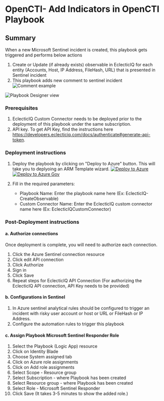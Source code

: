 # OpenCTI- Add Indicators in OpenCTI Playbook
 ## Summary
 When a new Microsoft Sentinel incident is created, this playbook gets triggered and performs below actions
 1. Create or Update (if already exists) observable in EclecticIQ for each entity (Accounts, Host, IP Address, FileHash, URL) that is presented in Sentinel incident
 2. This playbook adds new comment to sentinel incident
    ![Comment example](./images/EclecticIQ_CA_IncidentComment_DarkTheme.png)



![Playbook Designer view](./images/EclecticIQ_CA_Workflow_DarkTheme.png)<br>

### Prerequisites
1. EclecticIQ Custom Connector needs to be deployed prior to the deployment of this playbook under the same subscription.
2. API key. To get API Key, find the instructions here https://developers.eclecticiq.com/docs/authenticate#generate-api-token.

### Deployment instructions
1. Deploy the playbook by clicking on "Deploy to Azure" button. This will take you to deplyoing an ARM Template wizard.
[![Deploy to Azure](https://aka.ms/deploytoazurebutton)](https://portal.azure.com/#create/Microsoft.Template/uri/https%3A%2F%2Fraw.githubusercontent.com%2FAzure%2FAzure-Sentinel%2Fmaster%2FSolutions%EclecticIQ%2FPlaybooks%2FEclecticIQPlaybooks%2FEclecticIQ-CreateObservable%2Fazuredeploy.json)
[![Deploy to Azure Gov](https://aka.ms/deploytoazuregovbutton)](https://portal.azure.us/#create/Microsoft.Template/uri/uri/https%3A%2F%2Fraw.githubusercontent.com%2FAzure%2FAzure-Sentinel%2Fmaster%2FSolutions%EclecticIQ%2FPlaybooks%2FEclecticIQPlaybooks%2FEclecticIQ-CreateObservable%2Fazuredeploy.json)

2. Fill in the required parameters:
    * Playbook Name: Enter the playbook name here (Ex: EclecticIQ-CreateObservable)
    * Custom Connector Name: Enter the EclecticIQ custom connector name here (Ex: EclecticIQCustomConnector)

### Post-Deployment instructions
#### a. Authorize connections
Once deployment is complete, you will need to authorize each connection.
1.	Click the Azure Sentinel connection resource
2.	Click edit API connection
3.	Click Authorize
4.	Sign in
5.	Click Save
6.	Repeat steps for EclecticIQ API  Connection (For authorizing the EclecticIQ API connection, API Key needs to be provided)
#### b. Configurations in Sentinel
1. In Azure sentinel analytical rules should be configured to trigger an incident with risky user account or host or URL or FileHash or IP Address.
2. Configure the automation rules to trigger this playbook
#### c. Assign Playbook Microsoft Sentinel Responder Role
1. Select the Playbook (Logic App) resource
2. Click on Identity Blade
3. Choose System assigned tab
4. Click on Azure role assignments
5. Click on Add role assignments
6. Select Scope - Resource group
7. Select Subscription - where Playbook has been created
8. Select Resource group - where Playbook has been created
9. Select Role - Microsoft Sentinel Responder
10. Click Save (It takes 3-5 minutes to show the added role.)
